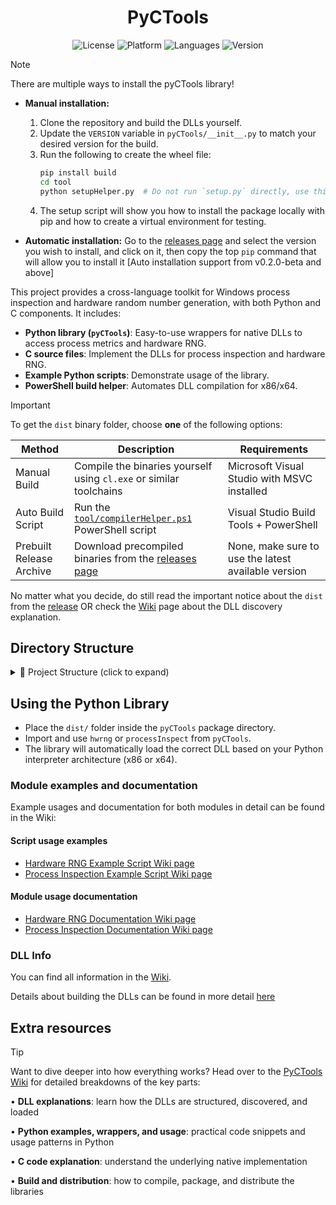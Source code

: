 <div align="center">
  <h1>PyCTools</h1>
  <img src="https://img.shields.io/badge/license-MIT-blue" alt="License" />
  <img src="https://img.shields.io/badge/platform-Windows-lightgray" alt="Platform" />
  <img src="https://img.shields.io/github/languages/top/DefinetlyNotAI/PyCTools" alt="Languages" />
  <img src="https://img.shields.io/github/v/tag/DefinetlyNotAI/PyCTools" alt="Version" />
</div>

> [!NOTE]
> There are multiple ways to install the pyCTools library!
>
> * **Manual installation:**
>
>   1. Clone the repository and build the DLLs yourself.
>   2. Update the `VERSION` variable in `pyCTools/__init__.py` to match your desired version for the build.
>   3. Run the following to create the wheel file:
>      ```bash
>      pip install build
>      cd tool
>      python setupHelper.py  # Do not run `setup.py` directly, use this script instead as it handles many important things
>      ```
>   4. The setup script will show you how to install the package locally with pip and how to create a virtual environment for testing.
> * **Automatic installation:**
>   Go to the [releases page](https://github.com/DefinetlyNotAI/PyCTools/releases) and select the version you wish to install, and click on it, then copy the top `pip` command that will allow you to install it
>   [Auto installation support from v0.2.0-beta and above]


This project provides a cross-language toolkit for Windows process inspection and hardware random number generation, with both Python and C components. It includes:

- **Python library (`pyCTools`)**: Easy-to-use wrappers for native DLLs to access process metrics and hardware RNG.
- **C source files**: Implement the DLLs for process inspection and hardware RNG.
- **Example Python scripts**: Demonstrate usage of the library.
- **PowerShell build helper**: Automates DLL compilation for x86/x64.

> [!IMPORTANT]
> To get the `dist` binary folder, choose **one** of the following options:
>
> | Method                   | Description                                                                                                  | Requirements                                        |
> |--------------------------|--------------------------------------------------------------------------------------------------------------|-----------------------------------------------------|
> | Manual Build             | Compile the binaries yourself using `cl.exe` or similar toolchains                                           | Microsoft Visual Studio with MSVC installed         |
> | Auto Build Script        | Run the [`tool/compilerHelper.ps1`](tool/compilerHelper.ps1) PowerShell script                               | Visual Studio Build Tools + PowerShell              |
> | Prebuilt Release Archive | Download precompiled binaries from the [releases page](https://github.com/DefinetlyNotAI/PyCTools/releases/) | None, make sure to use the latest available version |
>
> No matter what you decide, do still read the important notice about the `dist` from the [release](https://github.com/DefinetlyNotAI/PyCTools/releases/) OR check the [Wiki](https://github.com/DefinetlyNotAI/PyCTools/wiki#dll-discovery-and-bin-directory) page about the DLL discovery explanation.

## Directory Structure

<details>
  <summary>📁 Project Structure (click to expand)</summary>

    root/
    ├── dist/                              # Release artifacts for distribution
    │   ├── rawBinaryZipped/               # Prebuilt binaries files (generated by `distributionHelper.ps1`)
    │   │   ├── bin.zip                    # Zipped prebuilt binaries
    │   │   └── bin.zip.sha256             # SHA256 checksum for `bin.zip`
    │   └── libraryWheel/                  # Library wheel files (generated by `setup.py`)
    │       └── *.whl                      # Python wheel files for library distribution via pip
    │
    ├── pyCTools/                          # Python package (library code)
    │   ├── bin/                           # Auto-generated folder containing compiled DLL binaries
    │   │   ├── x86/                       # 32-bit DLL builds
    │   │   └── x64/                       # 64-bit DLL builds
    │   ├── __init__.py                    # Package initializer
    │   ├── hwrng.py                       # Hardware RNG DLL wrapper
    │   ├── processInspect.py              # Process inspection DLL wrapper
    │   ├── _loadDLL.py                    # DLL loading logic used by wrappers
    │   └── setup.py                       # Setup script for building and installing the package
    │
    ├── tool/                              # Build and distribution tools
    │   ├── compilerHelper.ps1             # Compiles C code into DLLs
    │   └── distributionHelper.ps1         # Creates `bin.zip` and SHA256 checksum
    │
    ├── src/                               # C source code for DLLs
    │   ├── hRng.c                         # Hardware RNG implementation
    │   └── processInspect.c               # Process inspection implementation
    │
    └── CMakeLists.txt                     # CMake build configuration (currently unused)

</details>

## Using the Python Library

- Place the `dist/` folder inside the `pyCTools` package directory.
- Import and use `hwrng` or `processInspect` from `pyCTools`.
- The library will automatically load the correct DLL based on your Python interpreter architecture (x86 or x64).

### Module examples and documentation

Example usages and documentation for both modules in detail can be found in the Wiki:

#### Script usage examples

- [Hardware RNG Example Script Wiki page](https://github.com/DefinetlyNotAI/PyCTools/wiki/Py-Documentation-‐-hwrng#proper-examples-and-tests)
- [Process Inspection Example Script Wiki page](https://github.com/DefinetlyNotAI/PyCTools/wiki/Py-Documentation-‐-processInspect#example-script)

#### Module usage documentation
- [Hardware RNG Documentation Wiki page](https://github.com/DefinetlyNotAI/PyCTools/wiki/Py-Documentation-‐-hwrng#methods)
- [Process Inspection Documentation Wiki page](https://github.com/DefinetlyNotAI/PyCTools/wiki/Py-Documentation-‐-processInspect#methods)

### DLL Info

You can find all information in the [Wiki](https://github.com/DefinetlyNotAI/PyCTools/wiki#dll-discovery-and-bin-directory).

Details about building the DLLs can be found in more detail [here](https://github.com/DefinetlyNotAI/PyCTools/wiki#building-the-dlls)


## Extra resources

> [!TIP]
> Want to dive deeper into how everything works? Head over to the [PyCTools Wiki](https://github.com/DefinetlyNotAI/PyCTools/wiki) for detailed breakdowns of the key parts:
>
> • **DLL explanations**: learn how the DLLs are structured, discovered, and loaded 
> 
> • **Python examples, wrappers, and usage**: practical code snippets and usage patterns in Python
> 
> • **C code explanation**: understand the underlying native implementation
> 
> • **Build and distribution**: how to compile, package, and distribute the libraries
